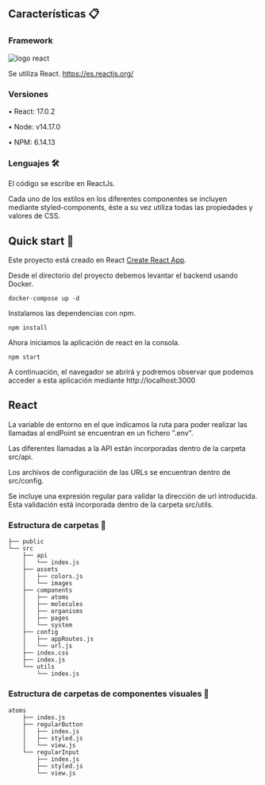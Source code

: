 ## Características 📋

### Framework

![logo react](https://user-images.githubusercontent.com/61313038/118236531-7a9aee00-b496-11eb-93ed-8e6ea0417edb.png)

Se utiliza React.
https://es.reactjs.org/

### Versiones

• React: 17.0.2

• Node: v14.17.0

• NPM: 6.14.13

### Lenguajes 🛠️

El código se escribe en ReactJs.

Cada uno de los estilos en los diferentes componentes se incluyen mediante styled-components, éste a su vez utiliza todas las propiedades y valores de CSS.

## Quick start 🚀

Este proyecto está creado en React [Create React App](https://github.com/facebook/create-react-app).

Desde el directorio del proyecto debemos levantar el backend usando Docker.

```
docker-compose up -d
```

Instalamos las dependencias con npm.

```
npm install
```

Ahora iniciamos la aplicación de react en la consola.

```
npm start
```

A continuación, el navegador se abrirá y podremos observar que podemos acceder a esta aplicación mediante http://localhost:3000

## React

La variable de entorno en el que indicamos la ruta para poder realizar las llamadas al endPoint se encuentran en un fichero ".env".

Las diferentes llamadas a la API están incorporadas dentro de la carpeta src/api.

Los archivos de configuración de las URLs se encuentran dentro de src/config.

Se incluye una expresión regular para validar la dirección de url introducida. Esta validación está incorporada dentro de la carpeta src/utils.

### Estructura de carpetas 📁

```
├── public
└── src
    ├── api
    │   └── index.js
    ├── assets
    │   ├── colors.js
    │   └── images
    ├── components
    │   ├── atoms
    │   ├── molecules
    │   ├── organisms
    │   ├── pages
    │   └── system
    ├── config
    │   ├── appRoutes.js
    │   └── url.js
    ├── index.css
    ├── index.js
    └── utils
        └── index.js
```

### Estructura de carpetas de componentes visuales 📁

```
atoms
    ├── index.js
    ├── regularButton
    │   ├── index.js
    │   ├── styled.js
    │   └── view.js
    └── regularInput
        ├── index.js
        ├── styled.js
        └── view.js
```
